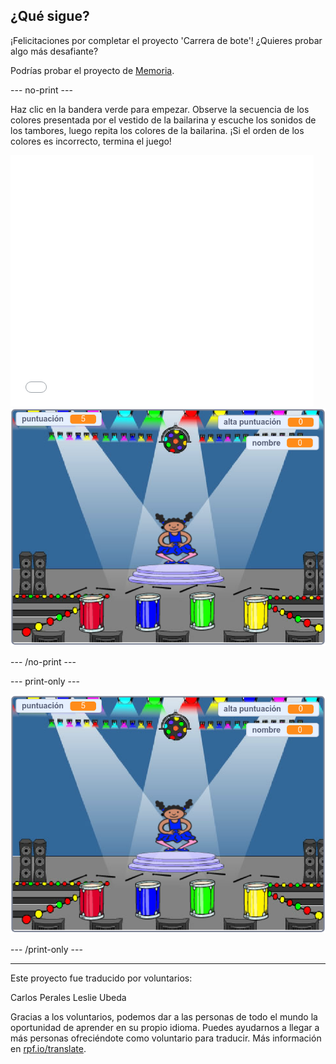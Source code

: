 ## ¿Qué sigue?

¡Felicitaciones por completar el proyecto 'Carrera de bote'! ¿Quieres probar algo más desafiante?

Podrías probar el proyecto de [Memoria](https://projects.raspberrypi.org/en/projects/memory?utm_source=pathway&utm_medium=whatnext&utm_campaign=projects).

--- no-print ---

Haz clic en la bandera verde para empezar. Observe la secuencia de los colores presentada por el vestido de la bailarina y escuche los sonidos de los tambores, luego repita los colores de la bailarina. ¡Si el orden de los colores es incorrecto, termina el juego!

<div class="scratch-preview">
  <iframe allowtransparency="true" width="485" height="402" src="//scratch.mit.edu/projects/embed/284452634/?autostart=false" frameborder="0" allowfullscreen scrolling="no" mark="crwd-mark"></iframe> <img src="images/memory-screenshot.png" />
</div>

--- /no-print ---

--- print-only ---

![captura de pantalla del juego terminado](images/memory-screenshot.png)

--- /print-only ---

***

Este proyecto fue traducido por voluntarios:

Carlos Perales
Leslie Ubeda

Gracias a los voluntarios, podemos dar a las personas de todo el mundo la oportunidad de aprender en su propio idioma. Puedes ayudarnos a llegar a más personas ofreciéndote como voluntario para traducir. Más información en [rpf.io/translate](https://rpf.io/translate).